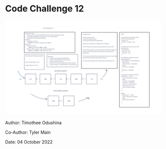 # Code Challenge 12

![Code Challenge 12 WhiteBoard](./Code%20Challenge%2012.png)

Author: Timothee Odushina

Co-Author: Tyler Main

Date: 04 October 2022
